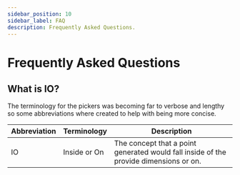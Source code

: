 ```yaml
---
sidebar_position: 10
sidebar_label: FAQ
description: Frequently Asked Questions.
---
```


# Frequently Asked Questions

## What is IO?

The terminology for the pickers was becoming far to verbose and lengthy so some abbreviations where created to help with being more concise.

| Abbreviation | Terminology | Description |
|:--|---|---|
| IO | Inside or On | The concept that a point generated would fall inside of the provide dimensions or on.